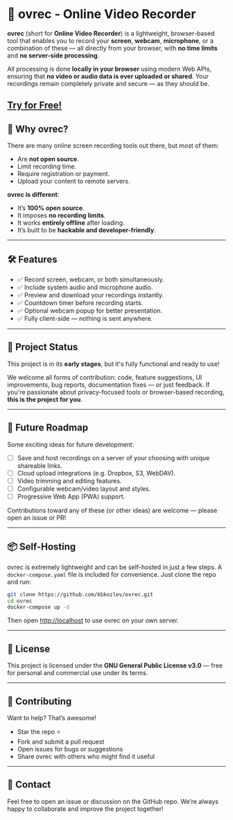 # 🎥 ovrec - Online Video Recorder

**ovrec** (short for **Online Video Recorder**) is a lightweight, browser-based tool that enables you to record your **screen**, **webcam**, **microphone**, or a combination of these — all directly from your browser, with **no time limits** and **no server-side processing**.

All processing is done **locally in your browser** using modern Web APIs, ensuring that **no video or audio data is ever uploaded or shared**. Your recordings remain completely private and secure — as they should be.

[Try for Free!](https://ovrec.kozlev.com/)
---

## 🚀 Why ovrec?

There are many online screen recording tools out there, but most of them:

- Are **not open source**.
- Limit recording time.
- Require registration or payment.
- Upload your content to remote servers.

**ovrec is different**:
- It’s **100% open source**.
- It imposes **no recording limits**.
- It works **entirely offline** after loading.
- It’s built to be **hackable and developer-friendly**.

---

## 🛠 Features

- ✅ Record screen, webcam, or both simultaneously.
- ✅ Include system audio and microphone audio.
- ✅ Preview and download your recordings instantly.
- ✅ Countdown timer before recording starts.
- ✅ Optional webcam popup for better presentation.
- ✅ Fully client-side — nothing is sent anywhere.

---

## 🔭 Project Status

This project is in its **early stages**, but it's fully functional and ready to use!

We welcome all forms of contribution: code, feature suggestions, UI improvements, bug reports, documentation fixes — or just feedback. If you're passionate about privacy-focused tools or browser-based recording, **this is the project for you**.

---

## 🌱 Future Roadmap

Some exciting ideas for future development:

- [ ] Save and host recordings on a server of your choosing with unique shareable links.
- [ ] Cloud upload integrations (e.g. Dropbox, S3, WebDAV).
- [ ] Video trimming and editing features.
- [ ] Configurable webcam/video layout and styles.
- [ ] Progressive Web App (PWA) support.

Contributions toward any of these (or other ideas) are welcome — please open an issue or PR!

---

## 📦 Self-Hosting

ovrec is extremely lightweight and can be self-hosted in just a few steps. A `docker-compose.yaml` file is included for convenience. Just clone the repo and run:

```bash
git clone https://github.com/kbkozlev/ovrec.git
cd ovrec
docker-compose up -d
```

Then open [http://localhost](http://localhost) to use ovrec on your own server.

---

## 📄 License

This project is licensed under the **GNU General Public License v3.0** — free for personal and commercial use under its terms.

---

## 🤝 Contributing

Want to help? That’s awesome!

- Star the repo ⭐
- Fork and submit a pull request
- Open issues for bugs or suggestions
- Share ovrec with others who might find it useful

---

## 📢 Contact

Feel free to open an issue or discussion on the GitHub repo. We’re always happy to collaborate and improve the project together!